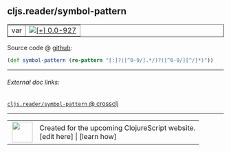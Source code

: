 ## cljs.reader/symbol-pattern



 <table border="1">
<tr>
<td>var</td>
<td><a href="https://github.com/cljsinfo/cljs-api-docs/tree/0.0-927"><img valign="middle" alt="[+] 0.0-927" title="Added in 0.0-927" src="https://img.shields.io/badge/+-0.0--927-lightgrey.svg"></a> </td>
</tr>
</table>









Source code @ [github](https://github.com/clojure/clojurescript/blob/r1913/src/cljs/cljs/reader.cljs#L100):

```clj
(def symbol-pattern (re-pattern "[:]?([^0-9/].*/)?([^0-9/][^/]*)"))
```

<!--
Repo - tag - source tree - lines:

 <pre>
clojurescript @ r1913
└── src
    └── cljs
        └── cljs
            └── <ins>[reader.cljs:100](https://github.com/clojure/clojurescript/blob/r1913/src/cljs/cljs/reader.cljs#L100)</ins>
</pre>

-->

---



###### External doc links:

[`cljs.reader/symbol-pattern` @ crossclj](http://crossclj.info/fun/cljs.reader.cljs/symbol-pattern.html)<br>

---

 <table>
<tr><td>
<img valign="middle" align="right" width="48px" src="http://i.imgur.com/Hi20huC.png">
</td><td>
Created for the upcoming ClojureScript website.<br>
[edit here] | [learn how]
</td></tr></table>

[edit here]:https://github.com/cljsinfo/cljs-api-docs/blob/master/cljsdoc/cljs.reader_symbol-pattern.cljsdoc
[learn how]:https://github.com/cljsinfo/cljs-api-docs/wiki/cljsdoc-files

<!--

This information was too distracting to show to readers, but I'll leave it
commented here since it is helpful to:

- pretty-print the data used to generate this document
- and show how to retrieve that data



The API data for this symbol:

```clj
{:ns "cljs.reader",
 :name "symbol-pattern",
 :type "var",
 :source {:code "(def symbol-pattern (re-pattern \"[:]?([^0-9/].*/)?([^0-9/][^/]*)\"))",
          :title "Source code",
          :repo "clojurescript",
          :tag "r1913",
          :filename "src/cljs/cljs/reader.cljs",
          :lines [100]},
 :full-name "cljs.reader/symbol-pattern",
 :full-name-encode "cljs.reader_symbol-pattern",
 :history [["+" "0.0-927"]]}

```

Retrieve the API data for this symbol:

```clj
;; from Clojure REPL
(require '[clojure.edn :as edn])
(-> (slurp "https://raw.githubusercontent.com/cljsinfo/cljs-api-docs/catalog/cljs-api.edn")
    (edn/read-string)
    (get-in [:symbols "cljs.reader/symbol-pattern"]))
```

-->
